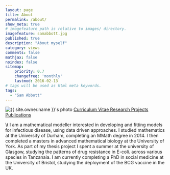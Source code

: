 ```yaml
---
layout: page
title: About
permalink: /about/
show_meta: true
# imagefeature path is relative to images/ directory.
imagefeature: samabbott.jpg
published: true
description: "About myself"
category: views
comments: false
mathjax: false
noindex: false
sitemap:
    priority: 0.7
    changefreq: 'monthly'
    lastmod: 2016-02-13
# tags will be used as html meta keywords.    
tags:
  - "Sam Abbott"
---
```


<div class="post-author text-center">                       
            <img src="{{ site.urlimg }}{{ site.owner.avatar }}" alt="{{ site.owner.name }}'s photo" itemprop="image" class="post-avatar img-circle img-responsive"/> 
            <a href="{{ site.url }}/cv">Curriculum Vitae</a><a href="{{ site.url }}/about/research/"> Research</a><a href="{{ site.url }}/about/projects/"> Projects</a><a href="{{ site.url }}/about/publications/"> Publications</a>
</div>



\t I am a mathematical modeller interested in developing and fitting models for infectious disease, using data driven approaches. I studied mathematics at the University of Durham, completing an MMath degree in 2014. I then completed a masters in advanced mathematical biology at the University of York. As part of my thesis project I spent a summer at the university of Glasgow, studying the patterns of drug resistance in E-coli. across various species in Tanzanaia. I am currently completing a PhD in social medicine at the University of Bristol, studying the deployment of the BCG vaccine in the UK.
